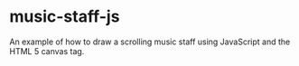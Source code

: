 # music-staff-js
An example of how to draw a scrolling music staff using JavaScript and the HTML 5 canvas tag.
